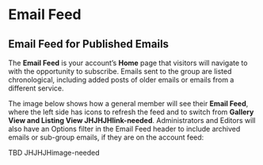 # Email Feed

## Email Feed for Published Emails
<div id="gv-email-feed-for-published"/></div>

The **Email Feed** is your account’s **Home** page that visitors
will navigate to with the opportunity to subscribe.
Emails sent to the group are listed chronological, including added posts
of older emails or emails from a different service.  

The image below shows how a general member will see their
**Email Feed**, where the left side has icons to refresh the feed and to
switch from **Gallery View and Listing View JHJHJHlink-needed**.
Administrators and Editors will also have an Options filter in the Email
Feed header to include archived emails or sub-group emails, if they are
on the account feed:

<div class=”support”>
TBD
JHJHJHimage-needed
</div>
